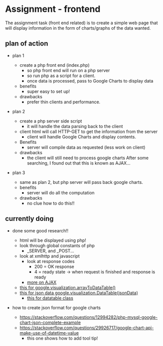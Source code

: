 # Assignment - frontend
The assignment task (front end related) is to create a simple web page that will display information in the form of charts/graphs of the data wanted.

## plan of action
- plan 1
  - create a php front end (index.php)
    - so php front end will run on a php server
    - so run php as a script for a client.
    - once data is processed, pass to Google Charts to display data
  - benefits
    - super easy to set up!
  - drawbacks
    - prefer thin clients and performance.

- plan 2
  - create a php server side script
    - it will handle the data parsing back to the client
  - client html will call HTTP-GET to get the information from the server
    - client will handle Google Charts and display contents.
  - Benefits
    - server will compile data as requested (less work on client)
  - drawbacks
    - the client will still need to process google charts
After some searching, I found out that this is known as AJAX...

- plan 3
  - same as plan 2, but php server will pass back google charts.
  - benefits
    - server will do all the computation
  - drawbacks
    - no clue how to do this!!

## currently doing
- done some good research!!
  - html will be displayed using php!
  - look through global constants of php
    - \_SERVER, and \_POST...
  - look at xmlhttp and javascript
    - look at response codes
      - 200 = OK response
      - 4 = ready state -> when request is finished and response is ready
    - [more on AJAX](https://www.w3schools.com/js/js_ajax_http.asp)
  - [this for google.visualization.arrayToDataTable()](https://www.codexworld.com/create-dynamic-pie-chart-php-mysql-google-charts-api/)
  - [this for json data google.visualization.DataTable(jsonData)](https://developers.google.com/chart/interactive/docs/php_example)
    - [this for datatable class](https://developers.google.com/chart/interactive/docs/reference#DataTable)


- how to create json format for google charts
  - https://stackoverflow.com/questions/12994282/php-mysql-google-chart-json-complete-example
  - https://stackoverflow.com/questions/29926717/google-chart-api-make-use-of-datetime-value
    - this one shows how to add tool tip!
